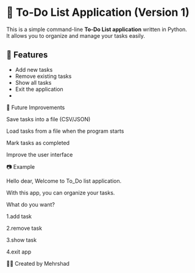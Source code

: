 # 📝 To-Do List Application (Version 1)

This is a simple command-line **To-Do List application** written in Python.  
It allows you to organize and manage your tasks easily.

## 🚀 Features
- Add new tasks  
- Remove existing tasks  
- Show all tasks  
- Exit the application
- 

🎯 Future Improvements

Save tasks into a file (CSV/JSON)

Load tasks from a file when the program starts

Mark tasks as completed

Improve the user interface


📷 Example

 Hello dear, Welcome to To_Do list application.
 
 With this app, you can organize your tasks.
 
What do you want?

1.add task

2.remove task

3.show task

4.exit app

👨‍💻 Created by Mehrshad
